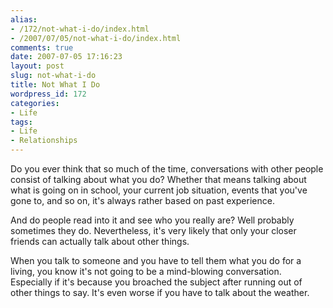 ```yaml
---
alias:
- /172/not-what-i-do/index.html
- /2007/07/05/not-what-i-do/index.html
comments: true
date: 2007-07-05 17:16:23
layout: post
slug: not-what-i-do
title: Not What I Do
wordpress_id: 172
categories:
- Life
tags:
- Life
- Relationships
---
```


Do you ever think that so much of the time, conversations with other people consist of talking about what you do?  Whether that means talking about what is going on in school, your current job situation, events that you've gone to, and so on, it's always rather based on past experience.

And do people read into it and see who you really are?  Well probably sometimes they do.  Nevertheless, it's very likely that only your closer friends can actually talk about other things.

When you talk to someone and you have to tell them what you do for a living, you know it's not going to be a mind-blowing conversation.  Especially if it's because you broached the subject after running out of other things to say.  It's even worse if you have to talk about the weather.
